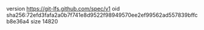 version https://git-lfs.github.com/spec/v1
oid sha256:72efd3fafa2a0b7f741e8d9522f98949570ee2ef99562ad557839bffcb8e36a4
size 14820
